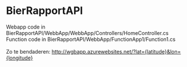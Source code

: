 # BierRapportAPI

Webapp code in BierRapportAPI/WebbApp/WebbApp/Controllers/HomeController.cs <br>
Function code in BierRapportAPI/WebbApp/FunctionApp1/Function1.cs
<br> <br>
Zo te bendaderen:
http://wgbapp.azurewebsites.net/?lat={latitude}&lon={longitude}

